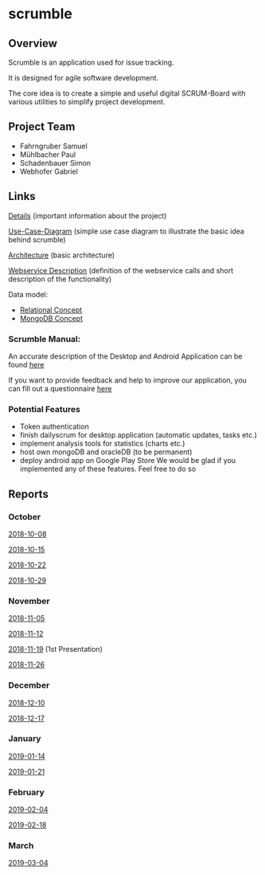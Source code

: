 # scrumble
## Overview
Scrumble is an application used for issue tracking.

It is designed for agile software development.

The core idea is to create a simple and useful digital SCRUM-Board
with various utilities to simplify project development.

## Project Team
* Fahrngruber Samuel
* Mühlbacher Paul
* Schadenbauer Simon
* Webhofer Gabriel

## Links
[Details](https://docs.google.com/document/d/1vgrrGldILusFZukWhuFxPKrlXpXGgOuYFxEKtS-2n1E/edit?usp=sharing) (important information about the project)

[Use-Case-Diagram](https://drive.google.com/file/d/1NgMuTejAouxqfbYYXzfpeD8y0tExms7U/view?usp=sharing) (simple use case diagram to illustrate the basic idea behind scrumble)

[Architecture](https://drive.google.com/file/d/1YIi5ONN6RXLwBg_hGWoYYh-4-1DUeQ-p/view?usp=sharing) (basic architecture)

[Webservice Description](https://docs.google.com/document/d/1n7DMO2ZAo60nKiIRyApaHwPvQansGYB_qu9Vq15YLac/edit?usp=sharing) (definition of the webservice calls and short description of the functionality)


Data model:
* [Relational Concept](https://drive.google.com/file/d/1IUcQMx_k_iGSqM7_8woLZzctV2SF7k3R/view?usp=sharing)
* [MongoDB Concept](https://drive.google.com/file/d/1No-tgxvGDaXy5VZoPew_oyJBf0xctDWK/view?usp=sharing)

### Scrumble Manual:
An accurate description of the Desktop and Android Application can be found [here](https://docs.google.com/document/d/1ObMENcIo9eM0OyYiRUMXxLutwI-M4s2oLs2kAPcDdPE/edit?usp=sharing)

If you want to provide feedback and help to improve our application, you can fill out a questionnaire [here](https://www.umfrageonline.com/s/1c390c6)

### Potential Features
* Token authentication
* finish dailyscrum for desktop application (automatic updates, tasks etc.)
* implement analysis tools for statistics (charts etc.)
* host own mongoDB and oracleDB (to be permanent)
* deploy android app on Google Play Store
We would be glad if you implemented any of these features. Feel free to do so

## Reports

### October

[2018-10-08](https://docs.google.com/document/d/1GIx_nPy6as6BWanGzhu7H6GL-lOTfZIBhx789N2Ldmw/edit?usp=sharing)

[2018-10-15](https://docs.google.com/document/d/1Gon0d3dsv2NabF_IYOM2_ienjwpz0SYARF6-fLzsgok/edit?usp=sharing)

[2018-10-22](https://docs.google.com/document/d/1ZKyH_1ksY__FbPm0fRWnVfUPl7ngW_nmSNYprvn42hM/edit?usp=sharing)

[2018-10-29](https://docs.google.com/document/d/1NyflbvuWPuMIbQ6oim3F-_XA4AiFLiNt2pxqypG9drQ/edit?usp=sharing)

### November

[2018-11-05](https://docs.google.com/document/d/1PTnoygVCLBF4noy9rkdfZD8rWnfif_mimEbTottGHp8/edit?usp=sharing)

[2018-11-12](https://docs.google.com/document/d/1ShYYD-QTPSleP-UG5dpimOAy_0C6be1nWc8xJNgvzbI/edit?usp=sharing)

[2018-11-19](https://docs.google.com/presentation/d/1kzr-h5O5xpNogsyj47YgWgA8JYvnC0Bpv7d6nnOBMVw/edit?usp=sharing) (1st Presentation)

[2018-11-26](https://docs.google.com/document/d/1qR1PBXwFP2HERT1ka3KOz0xWmiL792UNgjBM4fuiUaA/edit?usp=sharing)

### December

[2018-12-10](https://docs.google.com/document/d/1L13iQZUVrhCoFOC-aNmRXTNk4kbYbE4iQ9FOjO7ZzzM/edit?usp=sharing)

[2018-12-17](https://docs.google.com/document/d/17QLTjE0O-TSWLcGmsRZITDA9dGxLmltX684Q0WEQyNs/edit?usp=sharing)

### January

[2019-01-14](https://docs.google.com/document/d/14lX3F9qboeEDYnvsXdZS2aRgktnHrXvokwbPTSKsXPE/edit?usp=sharing)

[2019-01-21](https://docs.google.com/document/d/19Ost8BFqOUYkDclQEYrmN7kI3_o0cazZV1LLMqD6s8M/edit?usp=sharing)

### February

[2019-02-04](https://docs.google.com/document/d/1mFI-YC3yEVgksnxPvuHsAVT-N_WRWWfU9DNWvW3BsrE/edit?usp=sharing)

[2019-02-18](https://docs.google.com/document/d/1dSP0WIuM7rcZzAgzqndF3fCG9HQnR0TgxLDwQA-kNAA/edit?usp=sharing)

### March

[2019-03-04](https://docs.google.com/document/d/1NHjalkLkt8INs5vs-uEll-0fNdZQ0fAi_-mFx_bfXkU/edit?usp=sharing)
